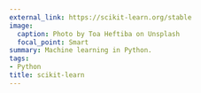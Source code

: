```yaml
---
external_link: https://scikit-learn.org/stable
image:
  caption: Photo by Toa Heftiba on Unsplash
  focal_point: Smart
summary: Machine learning in Python.
tags:
- Python
title: scikit-learn
---
```

